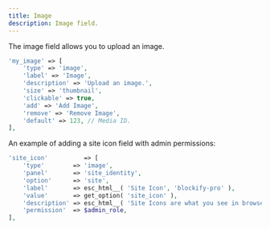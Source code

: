 ```yaml
---
title: Image
description: Image field.
---
```


The image field allows you to upload an image.

```php
'my_image' => [
    'type' => 'image',
    'label' => 'Image',
    'description' => 'Upload an image.',
    'size' => 'thumbnail',
    'clickable' => true,
    'add' => 'Add Image',
    'remove' => 'Remove Image',
    'default' => 123, // Media ID.
],
```

An example of adding a site icon field with admin permissions:

```php
'site_icon'          => [
    'type'        => 'image',
    'panel'       => 'site_identity',
    'option'      => 'site',
    'label'       => esc_html__( 'Site Icon', 'blockify-pro' ),
    'value'       => get_option( 'site_icon' ),
    'description' => esc_html__( 'Site Icons are what you see in browser tabs, bookmark bars, and within the WordPress mobile apps. Upload one here! Site Icons should be square and at least 512 × 512 pixels.', 'blockify-pro' ),
    'permission'  => $admin_role,
],
```